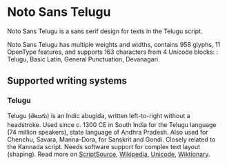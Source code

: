 
# Noto Sans Telugu

Noto Sans Telugu is a sans serif design for texts in the Telugu script. 

Noto Sans Telugu has multiple weights and widths, contains 958 glyphs, 11 OpenType features, and supports 163 characters from 4 Unicode blocks: : Telugu, Basic Latin, General Punctuation, Devanagari.


## Supported writing systems


### Telugu

Telugu (తెలుగు) is an Indic abugida, written left-to-right without a headstroke. Used since c. 1300 CE in South India for the Telugu language (74 million speakers), state language of Andhra Pradesh. Also used for Chenchu, Savara, Manna-Dora, for Sanskrit and Gondi. Closely related to the Kannada script. Needs software support for complex text layout (shaping). Read more on [ScriptSource](https://scriptsource.org/scr/Telu), [Wikipedia](https://en.wikipedia.org/wiki/ISO_15924:Telu), [Unicode](https://www.unicode.org/versions/Unicode13.0.0/ch12.pdf#G81985), [Wiktionary](https://en.wiktionary.org/wiki/Category:Telugu_script).

